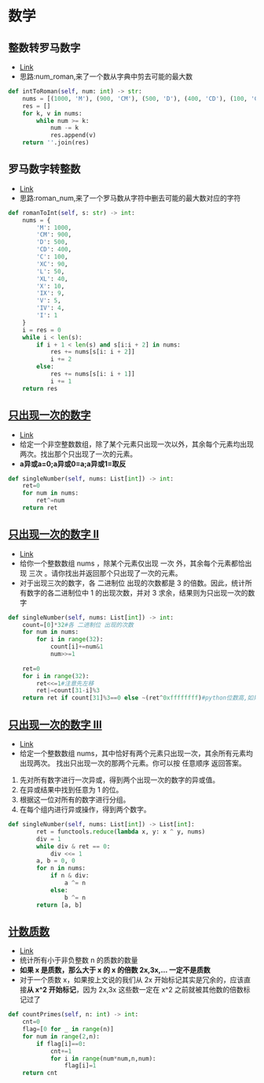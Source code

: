 # 数学
## 整数转罗马数字
- [Link](https://leetcode-cn.com/problems/integer-to-roman/)
- 思路:num_roman,来了一个数从字典中剪去可能的最大数
```python
def intToRoman(self, num: int) -> str:
    nums = [(1000, 'M'), (900, 'CM'), (500, 'D'), (400, 'CD'), (100, 'C'), (90, 'XC'), (50, 'L'), (40, 'XL'), (10, 'X'), (9, 'IX'), (5, 'V'), (4, 'IV'), (1, 'I')]
    res = []
    for k, v in nums:
        while num >= k:
            num -= k
            res.append(v)
    return ''.join(res)
```

## 罗马数字转整数
- [Link](https://leetcode-cn.com/problems/roman-to-integer/)
- 思路:roman_num,来了一个罗马数从字符中删去可能的最大数对应的字符
```python
def romanToInt(self, s: str) -> int:
    nums = {
        'M': 1000,
        'CM': 900,
        'D': 500,
        'CD': 400,
        'C': 100,
        'XC': 90,
        'L': 50,
        'XL': 40,
        'X': 10,
        'IX': 9,
        'V': 5,
        'IV': 4,
        'I': 1
    }
    i = res = 0
    while i < len(s):
        if i + 1 < len(s) and s[i:i + 2] in nums:
            res += nums[s[i: i + 2]]
            i += 2
        else:
            res += nums[s[i: i + 1]]
            i += 1
    return res
```

## [只出现一次的数字](136.py)
- [Link](https://leetcode-cn.com/problems/single-number/)
- 给定一个非空整数数组，除了某个元素只出现一次以外，其余每个元素均出现两次。找出那个只出现了一次的元素。
- **a异或a=0;a异或0=a;a异或1=取反**
```python
def singleNumber(self, nums: List[int]) -> int:
    ret=0
    for num in nums:
        ret^=num
    return ret
```

## [只出现一次的数字 II](137.py)
- [Link](https://leetcode-cn.com/problems/single-number-ii/)
- 给你一个整数数组 nums ，除某个元素仅出现 一次 外，其余每个元素都恰出现 三次 。请你找出并返回那个只出现了一次的元素。
- 对于出现三次的数字，各 二进制位 出现的次数都是 3 的倍数。因此，统计所有数字的各二进制位中 1 的出现次数，并对 3 求余，结果则为只出现一次的数字
```python
def singleNumber(self, nums: List[int]) -> int:
    count=[0]*32#各 二进制位 出现的次数
    for num in nums:
        for i in range(32):
            count[i]+=num&1
            num>>=1
        
    ret=0
    for i in range(32):
        ret<<=1#注意先左移
        ret|=count[31-i]%3
    return ret if count[31]%3==0 else ~(ret^0xffffffff)#python位数高,如果出现的是负数,那么需要先对0~32位取反,在对当前数进行取反(符号位及从末尾开始到第一个非0数)
```

## [只出现一次的数字 III](260.py)
- [Link](https://leetcode-cn.com/problems/single-number-iii/)
- 给定一个整数数组 nums，其中恰好有两个元素只出现一次，其余所有元素均出现两次。 找出只出现一次的那两个元素。你可以按 任意顺序 返回答案。
1. 先对所有数字进行一次异或，得到两个出现一次的数字的异或值。
2. 在异或结果中找到任意为 1 的位。
3. 根据这一位对所有的数字进行分组。
4. 在每个组内进行异或操作，得到两个数字。
```python
def singleNumber(self, nums: List[int]) -> List[int]:
        ret = functools.reduce(lambda x, y: x ^ y, nums)
        div = 1
        while div & ret == 0:
            div <<= 1
        a, b = 0, 0
        for n in nums:
            if n & div:
                a ^= n
            else:
                b ^= n
        return [a, b]
```

## [计数质数](204.py)
- [Link](https://leetcode-cn.com/problems/count-primes/)
- 统计所有小于非负整数 n 的质数的数量
- **如果 x 是质数，那么大于 x 的 x 的倍数 2x,3x,… 一定不是质数**
- 对于一个质数 x，如果按上文说的我们从 2x 开始标记其实是冗余的，应该直接**从 x^2 开始标记**，因为 2x,3x 这些数一定在 x^2 之前就被其他数的倍数标记过了
```python
def countPrimes(self, n: int) -> int:
    cnt=0
    flag=[0 for _ in range(n)]
    for num in range(2,n):
        if flag[i]==0:
            cnt+=1
            for i in range(num*num,n,num):
                flag[i]=1
    return cnt
```
